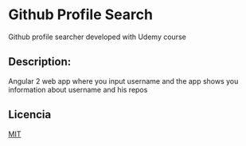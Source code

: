 # Github Profile Search

Github profile searcher developed with Udemy course

## Description:
Angular 2 web app where you input username and the app shows you information about username and his repos

## Licencia 
[MIT](https://opensource.org/licenses/MIT)
